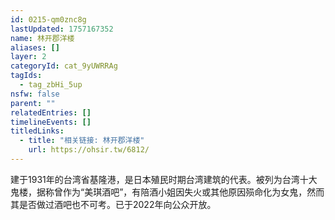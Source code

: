 ```yaml
---
id: 0215-qm0znc8g
lastUpdated: 1757167352
name: 林开郡洋楼
aliases: []
layer: 2
categoryId: cat_9yUWRRAg
tagIds:
  - tag_zbHi_5up
nsfw: false
parent: ""
relatedEntries: []
timelineEvents: []
titledLinks:
  - title: "相关链接: 林开郡洋楼"
    url: https://ohsir.tw/6812/
---
```


建于1931年的台湾省基隆港，是日本殖民时期台湾建筑的代表。被列为台湾十大鬼楼，据称曾作为“美琪酒吧”，有陪酒小姐因失火或其他原因殒命化为女鬼，然而其是否做过酒吧也不可考。已于2022年向公众开放。